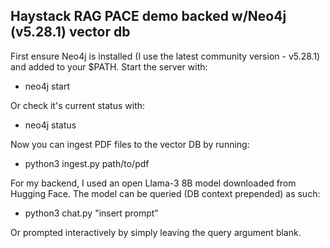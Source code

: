 ## Haystack RAG PACE demo backed w/Neo4j (v5.28.1) vector db
First ensure Neo4j is installed (I use the latest community version - v5.28.1) and added to your $PATH. Start the server with:
- neo4j start

Or check it's current status with:
- neo4j status

Now you can ingest PDF files to the vector DB by running:
- python3 ingest.py path/to/pdf

For my backend, I used an open Llama-3 8B model downloaded from Hugging Face. The model can be queried (DB context prepended) as such:
- python3 chat.py "insert prompt"

Or prompted interactively by simply leaving the query argument blank.
